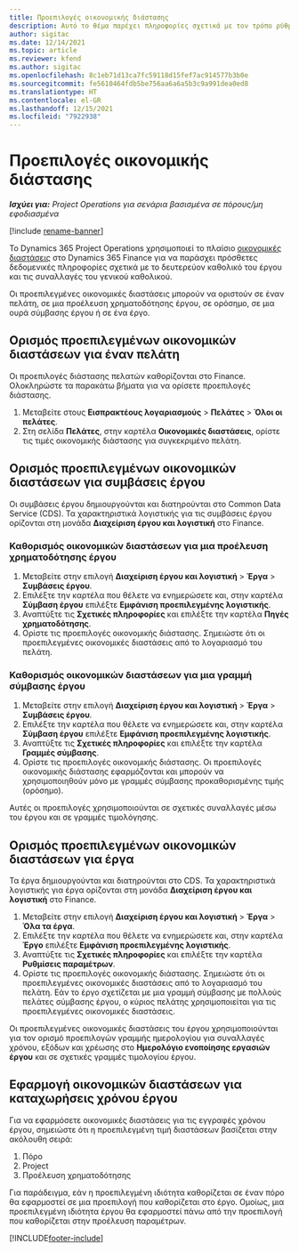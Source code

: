 ```yaml
---
title: Προεπιλογές οικονομικής διάστασης
description: Αυτό το θέμα παρέχει πληροφορίες σχετικά με τον τρόπο ρύθμισης των προεπιλογών οικονομικής διάστασης.
author: sigitac
ms.date: 12/14/2021
ms.topic: article
ms.reviewer: kfend
ms.author: sigitac
ms.openlocfilehash: 8c1eb71d13ca7fc59118d15fef7ac914577b3b0e
ms.sourcegitcommit: fe5610464fdb5be756aa6a6a5b3c9a991dea0ed8
ms.translationtype: HT
ms.contentlocale: el-GR
ms.lasthandoff: 12/15/2021
ms.locfileid: "7922938"
---
```

# <a name="financial-dimension-defaults"></a>Προεπιλογές οικονομικής διάστασης

_**Ισχύει για:** Project Operations για σενάρια βασισμένα σε πόρους/μη εφοδιασμένα_

[!include [rename-banner](~/includes/cc-data-platform-banner.md)]

Το Dynamics 365 Project Operations χρησιμοποιεί το πλαίσιο [οικονομικές διαστάσεις](/dynamics365/finance/general-ledger/financial-dimensions) στο Dynamics 365 Finance για να παράσχει πρόσθετες δεδομενικές πληροφορίες σχετικά με το δευτερεύον καθολικό του έργου και τις συναλλαγές του γενικού καθολικού.

Οι προεπιλεγμένες οικονομικές διαστάσεις μπορούν να οριστούν σε έναν πελάτη, σε μια προέλευση χρηματοδότησης έργου, σε ορόσημο, σε μια ουρά σύμβασης έργου ή σε ένα έργο.

## <a name="define-default-financial-dimensions-for-a-customer"></a>Ορισμός προεπιλεγμένων οικονομικών διαστάσεων για έναν πελάτη

Οι προεπιλογές διάστασης πελατών καθορίζονται στο Finance. Ολοκληρώστε τα παρακάτω βήματα για να ορίσετε προεπιλογές διάστασης.

1. Μεταβείτε στους **Εισπρακτέους λογαριασμούς** > **Πελάτες** > **Όλοι οι πελάτες**.
2. Στη σελίδα **Πελάτες**, στην καρτέλα **Οικονομικές διαστάσεις**, ορίστε τις τιμές οικονομικής διάστασης για συγκεκριμένο πελάτη.

## <a name="define-default-financial-dimensions-for-project-contracts"></a>Ορισμός προεπιλεγμένων οικονομικών διαστάσεων για συμβάσεις έργου

Οι συμβάσεις έργου δημιουργούνται και διατηρούνται στο Common Data Service (CDS). Τα χαρακτηριστικά λογιστικής για τις συμβάσεις έργου ορίζονται στη μονάδα **Διαχείριση έργου και λογιστική** στο Finance.

### <a name="set-financial-dimensions-for-a-project-funding-source"></a>Καθορισμός οικονομικών διαστάσεων για μια προέλευση χρηματοδότησης έργου

1. Μεταβείτε στην επιλογή **Διαχείριση έργου και λογιστική** > **Έργα** > **Συμβάσεις έργου**.
2. Επιλέξτε την καρτέλα που θέλετε να ενημερώσετε και, στην καρτέλα **Σύμβαση έργου** επιλέξτε **Εμφάνιση προεπιλεγμένης λογιστικής**.
3. Αναπτύξτε τις **Σχετικές πληροφορίες** και επιλέξτε την καρτέλα **Πηγές χρηματοδότησης**.
4. Ορίστε τις προεπιλογές οικονομικής διάστασης. Σημειώστε ότι οι προεπιλεγμένες οικονομικές διαστάσεις από το λογαριασμό του πελάτη.

### <a name="set-financial-dimensions-for-a-project-contract-line"></a>Καθορισμός οικονομικών διαστάσεων για μια γραμμή σύμβασης έργου

1. Μεταβείτε στην επιλογή **Διαχείριση έργου και λογιστική** > **Έργα** > **Συμβάσεις έργου**.
2. Επιλέξτε την καρτέλα που θέλετε να ενημερώσετε και, στην καρτέλα **Σύμβαση έργου** επιλέξτε **Εμφάνιση προεπιλεγμένης λογιστικής**.
3. Αναπτύξτε τις **Σχετικές πληροφορίες** και επιλέξτε την καρτέλα **Γραμμές σύμβασης**.
4. Ορίστε τις προεπιλογές οικονομικής διάστασης. Οι προεπιλογές οικονομικής διάστασης εφαρμόζονται και μπορούν να χρησιμοποιηθούν μόνο με γραμμές σύμβασης προκαθορισμένης τιμής (ορόσημο).

Αυτές οι προεπιλογές χρησιμοποιούνται σε σχετικές συναλλαγές μέσω του έργου και σε γραμμές τιμολόγησης.

## <a name="define-default-financial-dimensions-for-projects"></a>Ορισμός προεπιλεγμένων οικονομικών διαστάσεων για έργα

Τα έργα δημιουργούνται και διατηρούνται στο CDS. Τα χαρακτηριστικά λογιστικής για έργα ορίζονται στη μονάδα **Διαχείριση έργου και λογιστική** στο Finance.

1. Μεταβείτε στην επιλογή **Διαχείριση έργου και λογιστική** > **Έργα** > **Όλα τα έργα**.
2. Επιλέξτε την καρτέλα που θέλετε να ενημερώσετε και, στην καρτέλα **Έργο** επιλέξτε **Εμφάνιση προεπιλεγμένης λογιστικής**.
3. Αναπτύξτε τις **Σχετικές πληροφορίες** και επιλέξτε την καρτέλα **Ρυθμίσεις παραμέτρων**.
4. Ορίστε τις προεπιλογές οικονομικής διάστασης. Σημειώστε ότι οι προεπιλεγμένες οικονομικές διαστάσεις από το λογαριασμό του πελάτη. Εάν το έργο σχετίζεται με μια γραμμή σύμβασης με πολλούς πελάτες σύμβασης έργου, ο κύριος πελάτης χρησιμοποιείται για τις προεπιλεγμένες οικονομικές διαστάσεις.

Οι προεπιλεγμένες οικονομικές διαστάσεις του έργου χρησιμοποιούνται για τον ορισμό προεπιλογών γραμμής ημερολογίου για συναλλαγές χρόνου, εξόδων και χρέωσης στο **Ημερολόγιο ενοποίησης εργασιών έργου** και σε σχετικές γραμμές τιμολογίου έργου.

## <a name="apply-financial-dimensions-for-project-time-entries"></a>Εφαρμογή οικονομικών διαστάσεων για καταχωρήσεις χρόνου έργου
Για να εφαρμόσετε οικονομικές διαστάσεις για τις εγγραφές χρόνου έργου, σημειώστε ότι η προεπιλεγμένη τιμή διαστάσεων βασίζεται στην ακόλουθη σειρά:

1. Πόρο
2. Project
3. Προέλευση χρηματοδότησης

Για παράδειγμα, εάν η προεπιλεγμένη ιδιότητα καθορίζεται σε έναν πόρο θα εφαρμοστεί σε μια προεπιλογή που καθορίζεται στο έργο. Ομοίως, μια προεπιλεγμένη ιδιότητα έργου θα εφαρμοστεί πάνω από την προεπιλογή που καθορίζεται στην προέλευση παραμέτρων.


[!INCLUDE[footer-include](../includes/footer-banner.md)]

